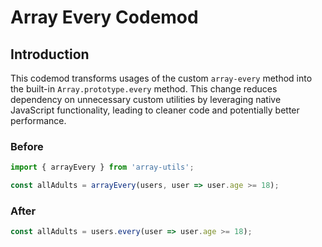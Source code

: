 # Array Every Codemod

## Introduction

This codemod transforms usages of the custom `array-every` method into the built-in `Array.prototype.every` method. This change reduces dependency on unnecessary custom utilities by leveraging native JavaScript functionality, leading to cleaner code and potentially better performance.

### Before

```javascript
import { arrayEvery } from 'array-utils';

const allAdults = arrayEvery(users, user => user.age >= 18);
```

### After

```javascript
const allAdults = users.every(user => user.age >= 18);
```